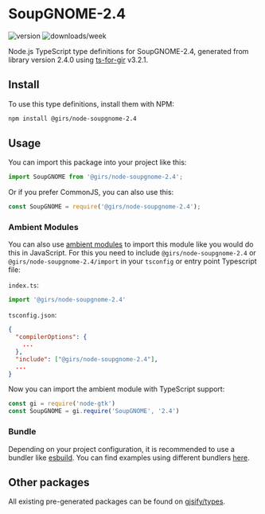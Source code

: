 
# SoupGNOME-2.4

![version](https://img.shields.io/npm/v/@girs/node-soupgnome-2.4)
![downloads/week](https://img.shields.io/npm/dw/@girs/node-soupgnome-2.4)


Node.js TypeScript type definitions for SoupGNOME-2.4, generated from library version 2.4.0 using [ts-for-gir](https://github.com/gjsify/ts-for-gir) v3.2.1.


## Install

To use this type definitions, install them with NPM:
```bash
npm install @girs/node-soupgnome-2.4
```

## Usage

You can import this package into your project like this:
```ts
import SoupGNOME from '@girs/node-soupgnome-2.4';
```

Or if you prefer CommonJS, you can also use this:
```ts
const SoupGNOME = require('@girs/node-soupgnome-2.4');
```

### Ambient Modules

You can also use [ambient modules](https://github.com/gjsify/ts-for-gir/tree/main/packages/cli#ambient-modules) to import this module like you would do this in JavaScript.
For this you need to include `@girs/node-soupgnome-2.4` or `@girs/node-soupgnome-2.4/import` in your `tsconfig` or entry point Typescript file:

`index.ts`:
```ts
import '@girs/node-soupgnome-2.4'
```

`tsconfig.json`:
```json
{
  "compilerOptions": {
    ...
  },
  "include": ["@girs/node-soupgnome-2.4"],
  ...
}
```

Now you can import the ambient module with TypeScript support: 

```ts
const gi = require('node-gtk')
const SoupGNOME = gi.require('SoupGNOME', '2.4')
```


### Bundle

Depending on your project configuration, it is recommended to use a bundler like [esbuild](https://esbuild.github.io/). You can find examples using different bundlers [here](https://github.com/gjsify/ts-for-gir/tree/main/examples).

## Other packages

All existing pre-generated packages can be found on [gjsify/types](https://github.com/gjsify/types).


